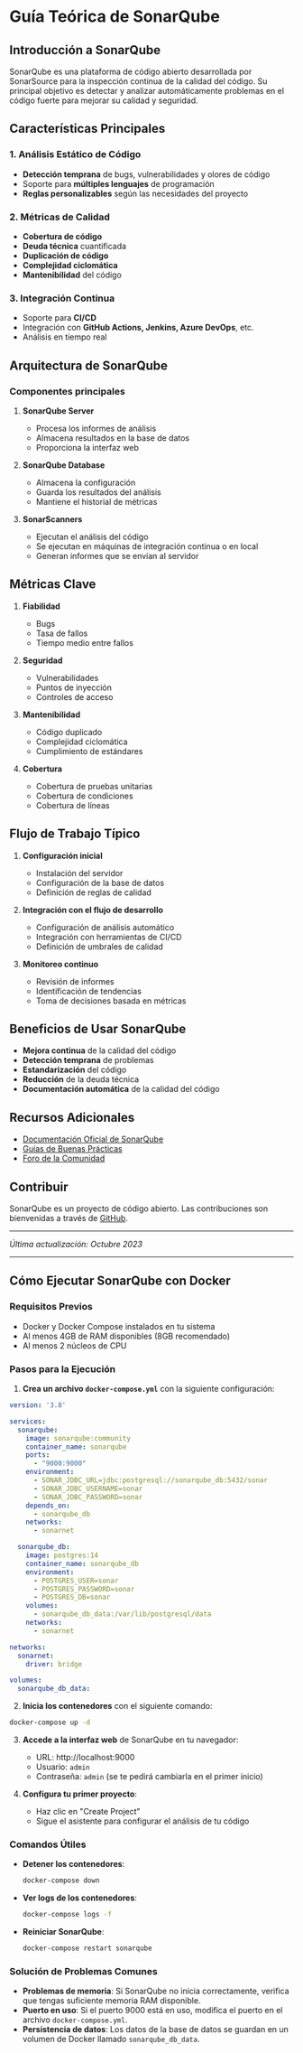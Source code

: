 # Guía Teórica de SonarQube

## Introducción a SonarQube

SonarQube es una plataforma de código abierto desarrollada por SonarSource para la inspección continua de la calidad del código. Su principal objetivo es detectar y analizar automáticamente problemas en el código fuerte para mejorar su calidad y seguridad.

## Características Principales

### 1. Análisis Estático de Código

- **Detección temprana** de bugs, vulnerabilidades y olores de código
- Soporte para **múltiples lenguajes** de programación
- **Reglas personalizables** según las necesidades del proyecto

### 2. Métricas de Calidad

- **Cobertura de código**
- **Deuda técnica** cuantificada
- **Duplicación de código**
- **Complejidad ciclomática**
- **Mantenibilidad** del código

### 3. Integración Continua

- Soporte para **CI/CD**
- Integración con **GitHub Actions, Jenkins, Azure DevOps**, etc.
- Análisis en tiempo real

## Arquitectura de SonarQube

### Componentes principales

1. **SonarQube Server**
   - Procesa los informes de análisis
   - Almacena resultados en la base de datos
   - Proporciona la interfaz web

2. **SonarQube Database**
   - Almacena la configuración
   - Guarda los resultados del análisis
   - Mantiene el historial de métricas

3. **SonarScanners**
   - Ejecutan el análisis del código
   - Se ejecutan en máquinas de integración continua o en local
   - Generan informes que se envían al servidor

## Métricas Clave

1. **Fiabilidad**
   - Bugs
   - Tasa de fallos
   - Tiempo medio entre fallos

2. **Seguridad**
   - Vulnerabilidades
   - Puntos de inyección
   - Controles de acceso

3. **Mantenibilidad**
   - Código duplicado
   - Complejidad ciclomática
   - Cumplimiento de estándares

4. **Cobertura**
   - Cobertura de pruebas unitarias
   - Cobertura de condiciones
   - Cobertura de líneas

## Flujo de Trabajo Típico

1. **Configuración inicial**
   - Instalación del servidor
   - Configuración de la base de datos
   - Definición de reglas de calidad

2. **Integración con el flujo de desarrollo**
   - Configuración de análisis automático
   - Integración con herramientas de CI/CD
   - Definición de umbrales de calidad

3. **Monitoreo continuo**
   - Revisión de informes
   - Identificación de tendencias
   - Toma de decisiones basada en métricas

## Beneficios de Usar SonarQube

- **Mejora continua** de la calidad del código
- **Detección temprana** de problemas
- **Estandarización** del código
- **Reducción** de la deuda técnica
- **Documentación automática** de la calidad del código

## Recursos Adicionales

- [Documentación Oficial de SonarQube](https://docs.sonarqube.org/)
- [Guías de Buenas Prácticas](https://docs.sonarqube.org/latest/user-guide/concepts/)
- [Foro de la Comunidad](https://community.sonarsource.com/)

## Contribuir

SonarQube es un proyecto de código abierto. Las contribuciones son bienvenidas a través de [GitHub](https://github.com/SonarSource/sonarqube).

---
*Última actualización: Octubre 2023*


---

## Cómo Ejecutar SonarQube con Docker

### Requisitos Previos

- Docker y Docker Compose instalados en tu sistema
- Al menos 4GB de RAM disponibles (8GB recomendado)
- Al menos 2 núcleos de CPU

### Pasos para la Ejecución

1. **Crea un archivo `docker-compose.yml`** con la siguiente configuración:

```yaml
version: '3.8'

services:
  sonarqube:
    image: sonarqube:community
    container_name: sonarqube
    ports:
      - "9000:9000"
    environment:
      - SONAR_JDBC_URL=jdbc:postgresql://sonarqube_db:5432/sonar
      - SONAR_JDBC_USERNAME=sonar
      - SONAR_JDBC_PASSWORD=sonar
    depends_on:
      - sonarqube_db
    networks:
      - sonarnet

  sonarqube_db:
    image: postgres:14
    container_name: sonarqube_db
    environment:
      - POSTGRES_USER=sonar
      - POSTGRES_PASSWORD=sonar
      - POSTGRES_DB=sonar
    volumes:
      - sonarqube_db_data:/var/lib/postgresql/data
    networks:
      - sonarnet

networks:
  sonarnet:
    driver: bridge

volumes:
  sonarqube_db_data:
```

2. **Inicia los contenedores** con el siguiente comando:

```bash
docker-compose up -d
```

3. **Accede a la interfaz web** de SonarQube en tu navegador:
   - URL: http://localhost:9000
   - Usuario: `admin`
   - Contraseña: `admin` (se te pedirá cambiarla en el primer inicio)

4. **Configura tu primer proyecto**:
   - Haz clic en "Create Project"
   - Sigue el asistente para configurar el análisis de tu código

### Comandos Útiles

- **Detener los contenedores**:
  ```bash
  docker-compose down
  ```

- **Ver logs de los contenedores**:
  ```bash
  docker-compose logs -f
  ```

- **Reiniciar SonarQube**:
  ```bash
  docker-compose restart sonarqube
  ```

### Solución de Problemas Comunes

- **Problemas de memoria**: Si SonarQube no inicia correctamente, verifica que tengas suficiente memoria RAM disponible.
- **Puerto en uso**: Si el puerto 9000 está en uso, modifica el puerto en el archivo `docker-compose.yml`.
- **Persistencia de datos**: Los datos de la base de datos se guardan en un volumen de Docker llamado `sonarqube_db_data`.
